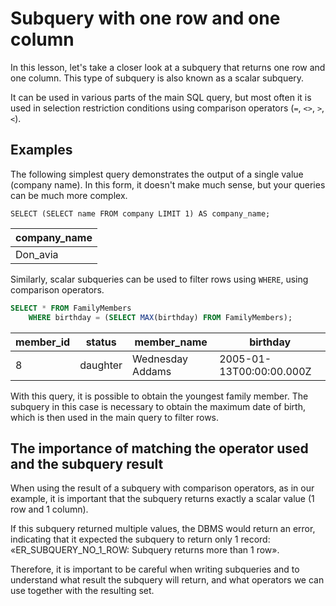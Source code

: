 # Subquery with one row and one column

In this lesson, let's take a closer look at a subquery that returns one row and one column.
This type of subquery is also known as a scalar subquery.

It can be used in various parts of the main SQL query, but most often it is used
in selection restriction conditions using comparison operators (`=`, `<>`, `>`, `<`).

## Examples

The following simplest query demonstrates the output of a single value (company name).
In this form, it doesn't make much sense, but your queries can be much more complex.

```sql-Trip
SELECT (SELECT name FROM company LIMIT 1) AS company_name;
```

| company_name |
| ------------ |
| Don_avia     |

Similarly, scalar subqueries can be used to filter rows using `WHERE`, using comparison operators.

```sql
SELECT * FROM FamilyMembers
    WHERE birthday = (SELECT MAX(birthday) FROM FamilyMembers);
```

| member_id | status   | member_name      | birthday                 |
| --------- | -------- | ---------------- | ------------------------ |
| 8         | daughter | Wednesday Addams | 2005-01-13T00:00:00.000Z |

With this query, it is possible to obtain the youngest family member.
The subquery in this case is necessary to obtain the maximum date of birth, which is then used in the main query to filter rows.

## The importance of matching the operator used and the subquery result

When using the result of a subquery with comparison operators, as in our example, it is important that the subquery returns exactly a scalar value (1 row and 1 column).

If this subquery returned multiple values, the DBMS would return an error, indicating that it expected the subquery to return only 1 record:
«ER_SUBQUERY_NO_1_ROW: Subquery returns more than 1 row».

Therefore, it is important to be careful when writing subqueries and to understand what result the subquery will return,
and what operators we can use together with the resulting set.
